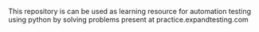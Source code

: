 This repository is can be used as learning resource for automation testing using python by solving problems present at practice.expandtesting.com